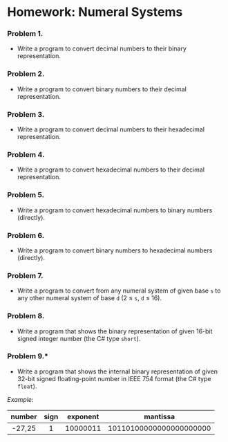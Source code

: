 Homework: Numeral Systems
=========================

### Problem 1.
*	Write a program to convert decimal numbers to their binary representation.

### Problem 2.
*	Write a program to convert binary numbers to their decimal representation.

### Problem 3.
*	Write a program to convert decimal numbers to their hexadecimal representation.

### Problem 4.
*	Write a program to convert hexadecimal numbers to their decimal representation.

### Problem 5.
*	Write a program to convert hexadecimal numbers to binary numbers (directly).

### Problem 6.
*	Write a program to convert binary numbers to hexadecimal numbers (directly).

### Problem 7.
*	Write a program to convert from any numeral system of given base `s` to any other numeral system of base `d` (2 &#8804; `s`, `d` &#8804; 16).

### Problem 8.
*	Write a program that shows the binary representation of given 16-bit signed integer number (the C# type `short`).

### Problem 9.*
*	Write a program that shows the internal binary representation of given 32-bit signed floating-point number in IEEE 754 format (the C# type `float`).

_Example:_

| number | sign | exponent |         mantissa        |
|:------:|:----:|:--------:|:-----------------------:|
| -27,25 | 1    | 10000011 | 10110100000000000000000 |
